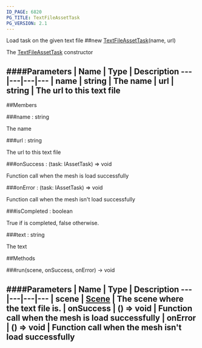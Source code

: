 ```yaml
---
ID_PAGE: 6820
PG_TITLE: TextFileAssetTask
PG_VERSION: 2.1
---
```


Load task on the given text file
##new [TextFileAssetTask](page.php?p=6820)(name, url)



The [TextFileAssetTask](page.php?p=6820) constructor




####Parameters
 | Name | Type | Description
---|---|---|---
 | name | string | The name
 | url | string | The url to this text file
---

##Members

###name : string




The name



###url : string




The url to this text file



###onSuccess : (task: IAssetTask) =&gt; void




Function call when the mesh is load successfully



###onError : (task: IAssetTask) =&gt; void




Function call when the mesh isn't load successfully



###isCompleted : boolean




True if is completed, false otherwise.



###text : string




The text











##Methods

###run(scene, onSuccess, onError) &rarr; void

####Parameters
 | Name | Type | Description
---|---|---|---
 | scene | [Scene](page.php?p=6662) | The scene where the text file is.
 | onSuccess | () =&gt; void | Function call when the mesh is load successfully
 | onError | () =&gt; void | Function call when the mesh isn't load successfully
---
